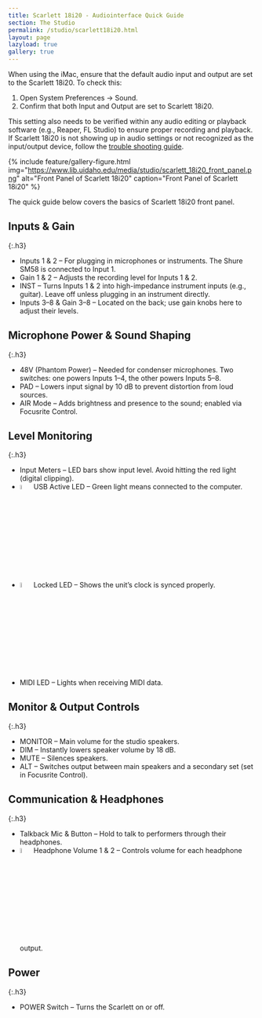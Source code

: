 ```yaml
---
title: Scarlett 18i20 - Audiointerface Quick Guide
section: The Studio
permalink: /studio/scarlett18i20.html
layout: page
lazyload: true
gallery: true
---
```


When using the iMac, ensure that the default audio input and output are set to the Scarlett 18i20. To check this: 
1. Open System Preferences → Sound. 
2. Confirm that both Input and Output are set to Scarlett 18i20. 

This setting also needs to be verified within any audio editing or playback software (e.g., Reaper, FL Studio) to ensure proper recording and playback. If Scarlett 18i20 is not showing up in audio settings or not recognized as the input/output device, follow the [trouble shooting guide](https://www.lib.uidaho.edu/studio/troubleshooting.html).

{% include feature/gallery-figure.html img="https://www.lib.uidaho.edu/media/studio/scarlett_18i20_front_panel.png" alt="Front Panel of Scarlett 18i20" caption="Front Panel of Scarlett 18i20" %}

The quick guide below covers the basics of Scarlett 18i20 front panel.

## Inputs & Gain
{:.h3}
- Inputs 1 & 2 – For plugging in microphones or instruments. The Shure SM58 is connected to Input 1. 
- Gain 1 & 2 – Adjusts the recording level for Inputs 1 & 2. 
- INST – Turns Inputs 1 & 2 into high-impedance instrument inputs (e.g., guitar). Leave off unless plugging in an instrument directly. 
- Inputs 3–8 & Gain 3–8 – Located on the back; use gain knobs here to adjust their levels.

## Microphone Power & Sound Shaping 
{:.h3}
- 48V (Phantom Power) – Needed for condenser microphones. Two switches: one powers Inputs 1–4, the other powers Inputs 5–8. 
- PAD – Lowers input signal by 10 dB to prevent distortion from loud sources. 
- AIR Mode – Adds brightness and presence to the sound; enabled via Focusrite Control. 

## Level Monitoring
{:.h3}
- Input Meters – LED bars show input level. Avoid hitting the red light (digital clipping). 
- <img src="https://www.lib.uidaho.edu/media/studio/scarlett_usb_active_led.jpg" alt="USB active Icon" width="5%"> USB Active LED – Green light means connected to the computer. 
- <img src="https://www.lib.uidaho.edu/media/studio/scarlett_locked_led.jpg" alt="Locked LED Icon" width="5%"> Locked LED – Shows the unit’s clock is synced properly. 
- MIDI LED – Lights when receiving MIDI data. 

## Monitor & Output Controls
{:.h3}
- MONITOR – Main volume for the studio speakers. 
- DIM – Instantly lowers speaker volume by 18 dB. 
- MUTE – Silences speakers. 
- ALT – Switches output between main speakers and a secondary set (set in Focusrite Control). 

## Communication & Headphones
{:.h3}
- Talkback Mic & Button – Hold to talk to performers through their headphones. 
- <img src="https://www.lib.uidaho.edu/media/studio/scarlett_headphone.jpg" alt="Headphone Icon" width="5%"> Headphone Volume 1 & 2 – Controls volume for each headphone output. 

## Power
{:.h3}
- POWER Switch – Turns the Scarlett on or off. 
